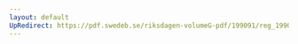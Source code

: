 ```yaml
---
layout: default
UpRedirect: https://pdf.swedeb.se/riksdagen-volumeG-pdf/199091/reg_199091/reg_199091_1082.pdf
---
```

